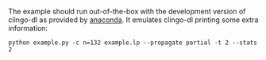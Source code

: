 The example should run out-of-the-box with the development version of clingo-dl as provided by [anaconda]. It emulates clingo-dl printing some extra information:

    python example.py -c n=132 example.lp --propagate partial -t 2 --stats 2

[anaconda]: https://anaconda.org/potassco/clingo-dl/
